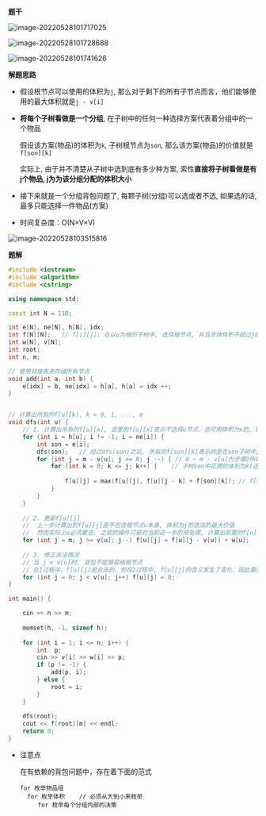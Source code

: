 **题干**

![image-20220528101717025](http://www.cdn.liver0377.xyz/typora/202205281017103.png)

![image-20220528101728688](http://www.cdn.liver0377.xyz/typora/202205281017734.png)

![image-20220528101741626](http://www.cdn.liver0377.xyz/typora/202205281017658.png)





**解题思路**

- 假设根节点可以使用的体积为`j`, 那么对于剩下的所有子节点而言，他们能够使用的最大体积就是`j - v[i]`

- **将每个子树看做是一个分组**, 在子树中的任何一种选择方案代表着分组中的一个物品

  假设该方案(物品)的体积为`k`, 子树根节点为`son`, 那么该方案(物品)的价值就是`f[son][k]`

  实际上, 由于并不清楚从子树中选到底有多少种方案, 索性**直接将子树看做是有j个物品, j为为该分组分配的体积大小**

- 接下来就是一个分组背包问题了, 每颗子树(分组)可以选或者不选, 如果选的话,最多只能选择一件物品(方案)

-  时间复杂度：O(N×V×V)

![image-20220528103515816](http://www.cdn.liver0377.xyz/typora/202205281035894.png)



**题解**

```cpp
#include <iostream>
#include <algorithm>
#include <cstring>

using namespace std;

const int N = 110;

int e[N], ne[N], h[N], idx;
int f[N][N];   // f[i][j]: 在以u为根的子树中, 选择根节点, 并且总体体积不超过j的最大价值
int w[N], v[N];
int root;
int n, m;

// 使用邻接表来存储所有节点
void add(int a, int b) {
    e[idx] = b, ne[idx] = h[a], h[a] = idx ++;
}


// 计算出所有的f[u][k], k = 0, 1, ..., m
void dfs(int u) {
    // 1. 计算出所有的f[u][x], 这里的f[u][x]表示不选择u节点，总可用体积为x的, 0 <= x <= m - v[u] 
    for (int i = h[u]; i != -1; i = ne[i]) {  
        int son = e[i];
        dfs(son);   // 经过dfs(son)之后, 所有的f[son][k]表示的是在son子树中, 选择son, 体积为k的最大价值 
        for (int j = m - v[u]; j >= 0; j --) { // 0 ~ m - v[u]为步骤2所需要的范围
            for (int k = 0; k <= j; k++) {    // 子树son中花费的体积为k(选择哪个物品)
                
                f[u][j] = max(f[u][j], f[u][j - k] + f[son][k]); // f[son][k]表示从son子树中选择体积为k的物品                                                                  // 接下来继续在整棵以u为根的子树中使用j - k来                                                                  // 选, 因为这里不像普通分组背包, 无法选前一组                                                                  // 选
            }
        }
    }
    
    // 2. 更新f[u][j]
    //  上一步计算出的f[u][j]是不包含根节点u本身, 体积为j的选法的最大价值
    //  然而实际上u必须要选, 之前的操作只是对当前这一步的预处理, 计算出前置的f[u][k]
    for (int j = m; j >= v[u]; j--) f[u][j] = f[u][j - v[u]] + w[u];
    
    // 3. 修正非法情况
    // 当 j < v[u]时, 背包不能够容纳根节点
    // 在1过程中，f[u][j]是合法的，但在2过程中, f[u][j]的含义发生了变化，因此需要修正
    for (int j = 0; j < v[u]; j++) f[u][j] = 0;
}

int main() {

    cin >> n >> m;
    
    memset(h, -1, sizeof h);
    
    for (int i = 1; i <= n; i++) {
        int  p;
        cin >> v[i] >> w[i] >> p;
        if (p != -1) {
            add(p, i);
        } else {
            root = i;
        }
    }
    
    dfs(root);
    cout << f[root][m] << endl;
    return 0;
}
```



- 注意点

  在有依赖的背包问题中，存在着下面的范式

  ```
  for 枚举物品组
    for 枚举体积    // 必须从大到小来枚举
       for 枚举每个分组内部的决策
      
  ```

  
